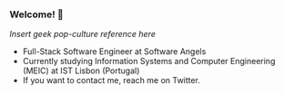 ### Welcome! 👋

*Insert geek pop-culture reference here*

- Full-Stack Software Engineer at Software Angels
- Currently studying Information Systems and Computer Engineering (MEIC) at IST Lisbon (Portugal)
- If you want to contact me, reach me on Twitter.
